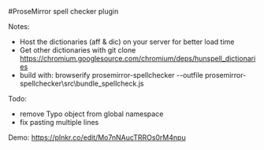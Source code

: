 #ProseMirror spell checker plugin

Notes:
- Host the dictionaries (aff & dic) on your server for better load time
- Get other dictionaries with git clone https://chromium.googlesource.com/chromium/deps/hunspell_dictionaries
- build with: browserify prosemirror-spellchecker --outfile prosemirror-spellchecker\src\bundle_spellcheck.js

Todo:
- remove Typo object from global namespace
- fix pasting multiple lines

Demo:
https://plnkr.co/edit/Mo7nNAucTRROs0rM4npu

